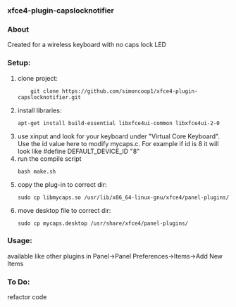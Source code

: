 ### xfce4-plugin-capslocknotifier

### About

Created for a wireless keyboard with no caps lock LED

### Setup:

1.  clone project:
    ````shell
        git clone https://github.com/simoncoop1/xfce4-plugin-capslocknotifier.git
    ````    
2.  install libraries:
    ````shell
    apt-get install build-essential libxfce4ui-common libxfce4ui-2-0
    ````    
3.  use xinput and look for your keyboard under "Virtual Core Keyboard". Use the id value here to modify mycaps.c. For example if id is 8 it will look like #define DEFAULT_DEVICE_ID "8"
4.  run the compile script
    ````shell
    bash make.sh
    ````
5.  copy the plug-in to correct dir:
    ````shell
    sudo cp libmycaps.so /usr/lib/x86_64-linux-gnu/xfce4/panel-plugins/
    ````
6.  move desktop file to correct dir:
    ````shell
    sudo cp mycaps.desktop /usr/share/xfce4/panel-plugins/
    ````
    
### Usage:

available like other plugins in Panel->Panel Preferences->Items->Add New Items

### To Do:

refactor code
